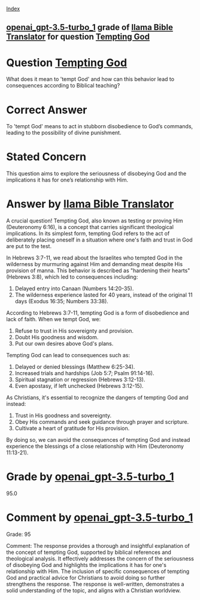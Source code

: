 
[Index](../../../../index.md)
## [openai_gpt-3.5-turbo_1](../../../grading_models/openai_gpt-3.5-turbo_1.md) grade of [llama Bible Translator](../../../answering_models/llama_Bible_Translator.md) for question [Tempting God](../../../questions/Tempting_God.md)

# Question [Tempting God](../../../questions/Tempting_God.md)
What does it mean to 'tempt God' and how can this behavior lead to consequences according to Biblical teaching?

# Correct Answer
To 'tempt God' means to act in stubborn disobedience to God’s commands, leading to the possibility of divine punishment.

# Stated Concern
This question aims to explore the seriousness of disobeying God and the implications it has for one’s relationship with Him.

# Answer by [llama Bible Translator](../../../answering_models/llama_Bible_Translator.md)
A crucial question! Tempting God, also known as testing or proving Him (Deuteronomy 6:16), is a concept that carries significant theological implications. In its simplest form, tempting God refers to the act of deliberately placing oneself in a situation where one's faith and trust in God are put to the test.

In Hebrews 3:7-11, we read about the Israelites who tempted God in the wilderness by murmuring against Him and demanding meat despite His provision of manna. This behavior is described as "hardening their hearts" (Hebrews 3:8), which led to consequences including:

1. Delayed entry into Canaan (Numbers 14:20-35).
2. The wilderness experience lasted for 40 years, instead of the original 11 days (Exodus 16:35; Numbers 33:38).

According to Hebrews 3:7-11, tempting God is a form of disobedience and lack of faith. When we tempt God, we:

1. Refuse to trust in His sovereignty and provision.
2. Doubt His goodness and wisdom.
3. Put our own desires above God's plans.

Tempting God can lead to consequences such as:

1. Delayed or denied blessings (Matthew 6:25-34).
2. Increased trials and hardships (Job 5:7; Psalm 91:14-16).
3. Spiritual stagnation or regression (Hebrews 3:12-13).
4. Even apostasy, if left unchecked (Hebrews 3:12-15).

As Christians, it's essential to recognize the dangers of tempting God and instead:

1. Trust in His goodness and sovereignty.
2. Obey His commands and seek guidance through prayer and scripture.
3. Cultivate a heart of gratitude for His provision.

By doing so, we can avoid the consequences of tempting God and instead experience the blessings of a close relationship with Him (Deuteronomy 11:13-21).

# Grade by [openai_gpt-3.5-turbo_1](../../../grading_models/openai_gpt-3.5-turbo_1.md)
95.0

# Comment by [openai_gpt-3.5-turbo_1](../../../grading_models/openai_gpt-3.5-turbo_1.md)
Grade: 95

Comment: The response provides a thorough and insightful explanation of the concept of tempting God, supported by biblical references and theological analysis. It effectively addresses the concern of the seriousness of disobeying God and highlights the implications it has for one's relationship with Him. The inclusion of specific consequences of tempting God and practical advice for Christians to avoid doing so further strengthens the response. The response is well-written, demonstrates a solid understanding of the topic, and aligns with a Christian worldview.
